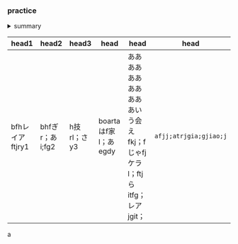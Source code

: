 ### practice

<details>
  <summary>summary</summary>
  
|head1|head2|head3|
|---|---|---|
|body1|body2|body3|
  
</details>

|head1|head2|head3|head|head|head|
|---|---|---|---|---|---|
|bfhレイアftjry1|bhfぎr；あi;fg2|h技rl；さy3|boartaはf家l；あegdy|あああああああああああいう会えfkj；fじゃfjケラl；ftjらitfg；レアjgit；|`afjj;atrjgia;gjiao;j`|

a
